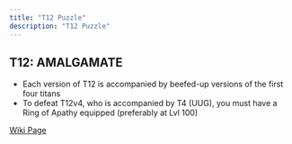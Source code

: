 ```yaml
---
title: "T12 Puzzle"
description: "T12 Puzzle"
---
```


## T12: AMALGAMATE

- Each version of T12 is accompanied by beefed-up versions of the first four titans
- To defeat T12v4, who is accompanied by T4 (UUG), you must have a Ring of Apathy equipped (preferably at Lvl 100)

[Wiki Page](https://ngu-idle.fandom.com/wiki/AMALGAMATE)
